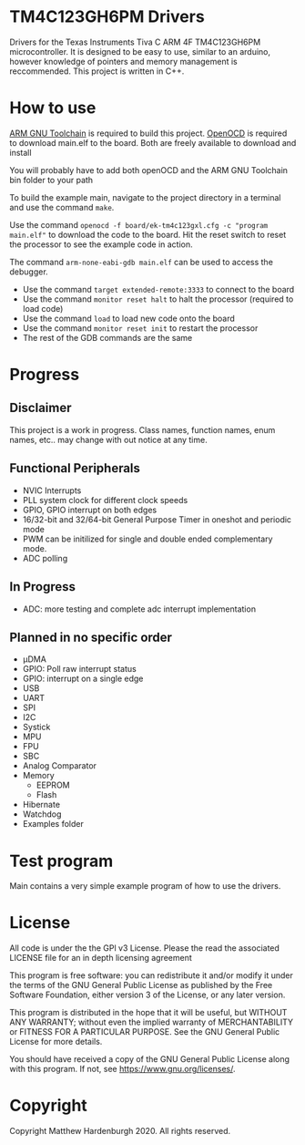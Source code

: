 # TM4C123GH6PM Drivers
Drivers for the Texas Instruments Tiva C ARM 4F TM4C123GH6PM 
microcontroller. It is designed to be easy to use, similar to an arduino,
however knowledge of pointers and memory management is reccommended. This project
is written in C++.

# How to use
[ARM GNU Toolchain](https://developer.arm.com/tools-and-software/open-source-software/developer-tools/gnu-toolchain/gnu-rm/downloads) is required to build this project. [OpenOCD](http://openocd.org/) is required to 
download main.elf to the board. Both are freely available to download and install

You will probably have to add both openOCD and the ARM GNU Toolchain bin folder to your path

To build the example main, navigate to the project directory in a terminal and
use the command `make`.

Use the command `openocd -f board/ek-tm4c123gxl.cfg -c "program main.elf"`
to download the code to the board. Hit the reset switch to reset the processor to
see the example code in action.

The command `arm-none-eabi-gdb main.elf` can be used to access the debugger. 
* Use the command `target extended-remote:3333` to connect to the board
* Use the command `monitor reset halt` to halt the processor (required to load code)
* Use the command `load` to load new code onto the board
* Use the command `monitor reset init` to restart the processor
* The rest of the GDB commands are the same

# Progress
## Disclaimer
This project is a work in progress. Class names, function names, enum names, etc..
may change with out notice at any time. 

## Functional Peripherals
* NVIC Interrupts
* PLL system clock for different clock speeds
* GPIO, GPIO interrupt on both edges
* 16/32-bit and 32/64-bit General Purpose Timer in oneshot and periodic mode
* PWM can be initilized for single and double ended complementary mode.
* ADC polling

## In Progress
* ADC: more testing and complete adc interrupt implementation

## Planned in no specific order
* µDMA
* GPIO: Poll raw interrupt status
* GPIO: interrupt on a single edge
* USB
* UART
* SPI
* I2C
* Systick
* MPU
* FPU
* SBC
* Analog Comparator
* Memory
    * EEPROM
    * Flash
* Hibernate
* Watchdog
* Examples folder

# Test program
Main contains a very simple example program of how to use the drivers.

# License
All code is under the the GPl v3 License. Please the read the associated LICENSE
file for an in depth licensing agreement

This program is free software: you can redistribute it and/or modify
it under the terms of the GNU General Public License as published by
the Free Software Foundation, either version 3 of the License, or
any later version.

This program is distributed in the hope that it will be useful,
but WITHOUT ANY WARRANTY; without even the implied warranty of
MERCHANTABILITY or FITNESS FOR A PARTICULAR PURPOSE.  See the
GNU General Public License for more details.

You should have received a copy of the GNU General Public License
along with this program. If not, see https://www.gnu.org/licenses/.

# Copyright
Copyright Matthew Hardenburgh 2020. All rights reserved.
